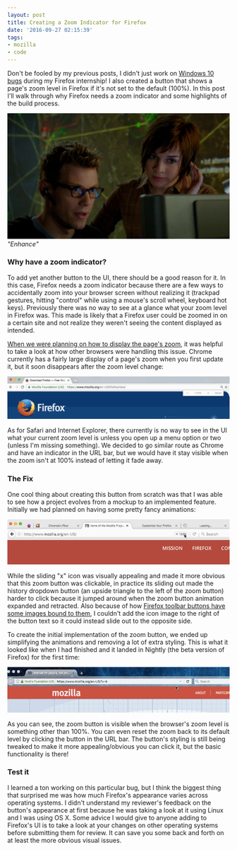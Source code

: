 ```yaml
---
layout: post
title: Creating a Zoom Indicator for Firefox
date: '2016-09-27 02:15:39'
tags:
- mozilla
- code
---
```


Don't be fooled by my previous posts, I didn't just work on [Windows 10 bugs](http://blog.katiebroida.com/tag/windows10/)  during my Firefox internship! I also created a button that shows a page's zoom level in Firefox if it's not set to the default (100%). In this post I'll walk through why Firefox needs a zoom indicator and some highlights of the build process. 

![Enhance](/assets/images/2016/07/enhance.png)
<i>"Enhance"</i>

### Why have a zoom indicator?
To add yet another button to the UI, there should be a good reason for it. In this case, Firefox needs a zoom indicator because there are a few ways to accidentally zoom into your browser screen without realizing it (trackpad gestures, hitting "control" while using a mouse's scroll wheel, keyboard hot keys). Previously there was no way to see at a glance what your zoom level in Firefox was. This made is likely that a Firefox user could be zoomed in on a certain site and not realize they weren't seeing the content displayed as intended.  

[When we were planning on how to display the page's zoom](https://bugzilla.mozilla.org/show_bug.cgi?id=565718), it was helpful to take a look at how other browsers were handling this issue. Chrome currently has a fairly large display of a page's zoom when you first update it, but it soon disappears after the zoom level change: 

![Chrome's zoom feature](/assets/images/2016/09/chrome-zoom.gif)

As for Safari and Internet Explorer, there currently is no way to see in the UI what your current zoom level is unless you open up a menu option or two (unless I'm missing something). We decided to go similar route as Chrome and have an indicator in the URL bar, but we would have it stay visible when the zoom isn't at 100% instead of letting it fade away. 

### The Fix
One cool thing about creating this button from scratch was that I was able to see how a project evolves from a mockup to an implemented feature. Initially we had planned on having some pretty fancy animations:

![](/assets/images/2016/09/zoomMockup1.gif)

While the sliding "x" icon was visually appealing and made it more obvious that this zoom button was clickable, in practice its sliding out made the history dropdown button (an upside triangle to the left of the zoom button) harder to click because it jumped around when the zoom button animation expanded and retracted. Also because of how [Firefox toolbar buttons have some images bound to them](https://developer.mozilla.org/en-US/docs/Mozilla/Tech/XUL/Tutorial/Introduction_to_XBL), I couldn't add the icon image to the right of the button text so it could instead slide out to the opposite side. 

To create the initial implementation of the zoom button, we ended up simplifying the animations and removing a lot of extra styling. This is what it looked like when I had finished and it landed in Nightly (the beta version of Firefox) for the first time:

![](/assets/images/2016/09/zoomActual.gif)

As you can see, the zoom button is visible when the browser's zoom level is something other than 100%. You can even reset the zoom back to its default level by clicking the button in the URL bar. The button's styling is still being tweaked to make it more appealing/obvious you can click it, but the basic functionality is there!

### Test it

I learned a ton working on this particular bug, but I think the biggest thing that surprised me was how much Firefox's appearance varies across operating systems. I didn't understand my reviewer's feedback on the button's appearance at first because he was taking a look at it using Linux and I was using OS X. Some advice I would give to anyone adding to Firefox's UI is to take a look at your changes on other operating systems before submitting them for review. It can save you some back and forth on at least the more obvious visual issues. 
